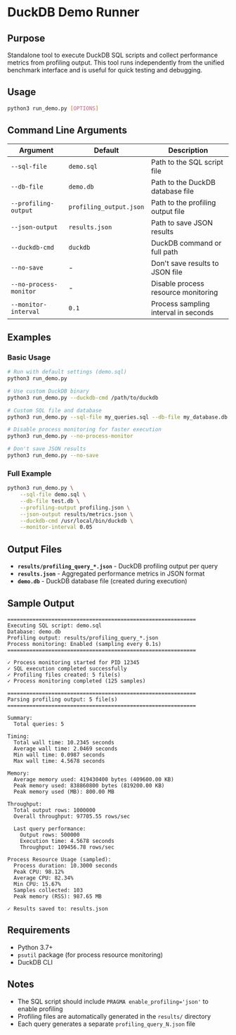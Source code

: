 # DuckDB Demo Runner

## Purpose

Standalone tool to execute DuckDB SQL scripts and collect performance metrics from profiling output. This tool runs independently from the unified benchmark interface and is useful for quick testing and debugging.

## Usage

```bash
python3 run_demo.py [OPTIONS]
```

## Command Line Arguments

| Argument | Default | Description |
|----------|---------|-------------|
| `--sql-file` | `demo.sql` | Path to the SQL script file |
| `--db-file` | `demo.db` | Path to the DuckDB database file |
| `--profiling-output` | `profiling_output.json` | Path to the profiling output file |
| `--json-output` | `results.json` | Path to save JSON results |
| `--duckdb-cmd` | `duckdb` | DuckDB command or full path |
| `--no-save` | - | Don't save results to JSON file |
| `--no-process-monitor` | - | Disable process resource monitoring |
| `--monitor-interval` | `0.1` | Process sampling interval in seconds |

## Examples

### Basic Usage

```bash
# Run with default settings (demo.sql)
python3 run_demo.py

# Use custom DuckDB binary
python3 run_demo.py --duckdb-cmd /path/to/duckdb

# Custom SQL file and database
python3 run_demo.py --sql-file my_queries.sql --db-file my_database.db

# Disable process monitoring for faster execution
python3 run_demo.py --no-process-monitor

# Don't save JSON results
python3 run_demo.py --no-save
```

### Full Example

```bash
python3 run_demo.py \
    --sql-file demo.sql \
    --db-file test.db \
    --profiling-output profiling.json \
    --json-output results/metrics.json \
    --duckdb-cmd /usr/local/bin/duckdb \
    --monitor-interval 0.05
```

## Output Files

- **`results/profiling_query_*.json`** - DuckDB profiling output per query
- **`results.json`** - Aggregated performance metrics in JSON format
- **`demo.db`** - DuckDB database file (created during execution)

## Sample Output

```
============================================================
Executing SQL script: demo.sql
Database: demo.db
Profiling output: results/profiling_query_*.json
Process monitoring: Enabled (sampling every 0.1s)
============================================================

✓ Process monitoring started for PID 12345
✓ SQL execution completed successfully
✓ Profiling files created: 5 file(s)
✓ Process monitoring completed (125 samples)

============================================================
Parsing profiling output: 5 file(s)
============================================================

Summary:
  Total queries: 5

Timing:
  Total wall time: 10.2345 seconds
  Average wall time: 2.0469 seconds
  Min wall time: 0.0987 seconds
  Max wall time: 4.5678 seconds

Memory:
  Average memory used: 419430400 bytes (409600.00 KB)
  Peak memory used: 838860800 bytes (819200.00 KB)
  Peak memory used (MB): 800.00 MB

Throughput:
  Total output rows: 1000000
  Overall throughput: 97705.55 rows/sec

  Last query performance:
    Output rows: 500000
    Execution time: 4.5678 seconds
    Throughput: 109456.78 rows/sec

Process Resource Usage (sampled):
  Process duration: 10.3000 seconds
  Peak CPU: 98.12%
  Average CPU: 82.34%
  Min CPU: 15.67%
  Samples collected: 103
  Peak memory (RSS): 987.65 MB

✓ Results saved to: results.json
```

## Requirements

- Python 3.7+
- `psutil` package (for process resource monitoring)
- DuckDB CLI

## Notes

- The SQL script should include `PRAGMA enable_profiling='json'` to enable profiling
- Profiling files are automatically generated in the `results/` directory
- Each query generates a separate `profiling_query_N.json` file
